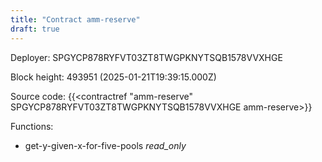 ```yaml
---
title: "Contract amm-reserve"
draft: true
---
```

Deployer: SPGYCP878RYFVT03ZT8TWGPKNYTSQB1578VVXHGE


 



Block height: 493951 (2025-01-21T19:39:15.000Z)

Source code: {{<contractref "amm-reserve" SPGYCP878RYFVT03ZT8TWGPKNYTSQB1578VVXHGE amm-reserve>}}

Functions:

* get-y-given-x-for-five-pools _read_only_
